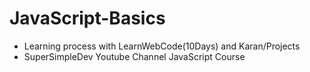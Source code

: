 ﻿# JavaScript-Basics
- Learning process with LearnWebCode(10Days) and Karan/Projects
- SuperSimpleDev Youtube Channel JavaScript Course
